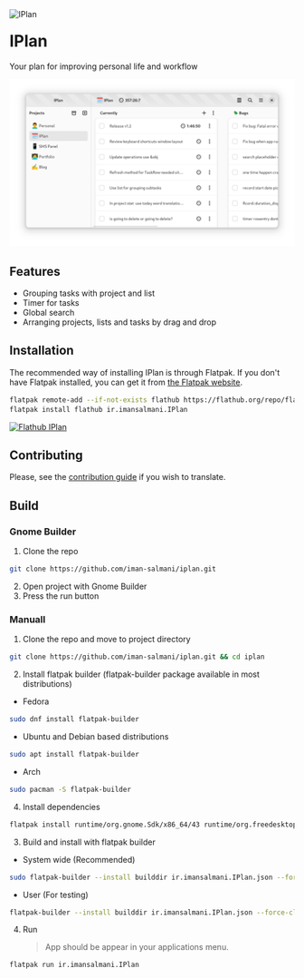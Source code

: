 <img align="left" style="vertical-align: middle" src="data/icons/hicolor/256x256/apps/ir.imansalmani.IPlan.png" alt="IPlan" width="128">

# IPlan

Your plan for improving personal life and workflow

<picture align="center">
  <source media="(prefers-color-scheme: dark)" srcset="data/screenshots/window-dark.png">
  <img alt="IPlan Window" src="data/screenshots/window.png">
</picture>

## Features

- Grouping tasks with project and list
- Timer for tasks
- Global search
- Arranging projects, lists and tasks by drag and drop

## Installation

The recommended way of installing IPlan is through Flatpak. If you don't have
Flatpak installed, you can get it from [the Flatpak website](https://flatpak.org/setup).

```bash
flatpak remote-add --if-not-exists flathub https://flathub.org/repo/flathub.flatpakrepo
flatpak install flathub ir.imansalmani.IPlan
```

<a href="https://flathub.org/apps/details/ir.imansalmani.IPlan"><img src="https://flathub.org/assets/badges/flathub-badge-en.png" alt="Flathub IPlan" width="200"></a>

## Contributing

Please, see the [contribution guide](https://github.com/iman-salmani/iplan/blob/a0d66bc99494b798357b64b04c811899e4238025/CONTRIBUTING.md) if you wish to translate.

## Build

### Gnome Builder

1. Clone the repo

```sh
git clone https://github.com/iman-salmani/iplan.git
```

2. Open project with Gnome Builder
3. Press the run button

### Manuall

1. Clone the repo and move to project directory

```sh
git clone https://github.com/iman-salmani/iplan.git && cd iplan
```

2. Install flatpak builder (flatpak-builder package available in most distributions)

- Fedora

```sh
sudo dnf install flatpak-builder
```

- Ubuntu and Debian based distributions

```sh
sudo apt install flatpak-builder
```

- Arch

```sh
sudo pacman -S flatpak-builder
```

4. Install dependencies

```sh
flatpak install runtime/org.gnome.Sdk/x86_64/43 runtime/org.freedesktop.Sdk.Extension.rust-stable/x86_64/22.08 runtime/org.gnome.Platform/x86_64/43
```

3. Build and install with flatpak builder

- System wide (Recommended)

```sh
sudo flatpak-builder --install builddir ir.imansalmani.IPlan.json --force-clean
```

- User (For testing)

```sh
flatpak-builder --install builddir ir.imansalmani.IPlan.json --force-clean --user
```

4. Run
   > App should be appear in your applications menu.

```sh
flatpak run ir.imansalmani.IPlan
```
